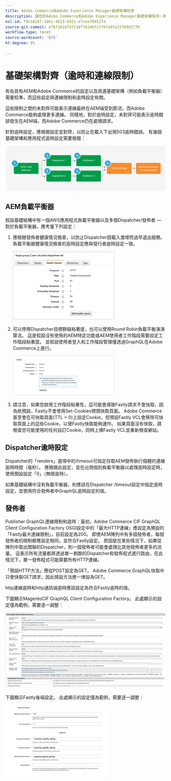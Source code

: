 ```yaml
---
title: Adobe Commerce與Adobe Experience Manager基礎架構校準
description: 讓您的Adobe Commerce和Adobe Experience Manager基礎架構保持一致，以設定可接受的逾時和連線限制。
exl-id: f9cb818f-1461-4b23-b931-e7cee70912fd
source-git-commit: e76f101df47116f7b246f21f0fe0fa72769d2776
workflow-type: tm+mt
source-wordcount: '675'
ht-degree: 0%

---
```


# 基礎架構對齊（逾時和連線限制）

有些具有AEM和Adobe Commerce的設定以及周邊基礎架構（例如負載平衡器）需要校準，而這些設定與連線限制和逾時設定有關。

這些限制之間的未對齊可能表示連線最終在AEM端受到節流，而Adobe Commerce能夠處理更多連線。 同樣地，對於逾時設定，未對齊可能表示逾時錯誤發生在AEM端，而Adobe Commerce仍在處理請求。

針對逾時設定，應檢閱設定並對齊，以防止在載入下出現503逾時錯誤。 有幾個基礎架構和應用程式逾時設定需要檢閱：

![描述AEM逾時和連線限制的編號圖表](../assets/commerce-at-scale/timeout-settings.svg)

## AEM負載平衡器

假設基礎結構中有一個AWS應用程式負載平衡器以及多個Dispatcher/發佈者 — 對於負載平衡器，應考量下列設定：

1. 應檢閱發佈者健康情況檢查，以防止Dispatcher因載入激增而過早退出服務。 負載平衡器健康情況檢查的逾時設定應與發行者逾時設定一致。

   ![顯示AEM負載平衡器健康情況檢查的熒幕擷圖](../assets/commerce-at-scale/health-checks.png)

1. 可以停用Dispatcher目標群組粘著度，也可以使用Round Robin負載平衡演演算法。 這是假設沒有使用的AEM特定功能或AEM使用者工作階段需要設定工作階段粘著度。 並假設使用者登入和工作階段管理僅透過GraphQL在Adobe Commerce上進行。

   ![顯示AEM工作階段粘著度屬性的熒幕擷圖](../assets/commerce-at-scale/session-stickiness.png)

1. 請注意，如果您啟用工作階段粘著性，這可能會導致Fastly請求不會快取，因為依預設，Fastly不會使用Set-Cookies標頭快取頁面。 Adobe Commerce甚至會在可快取頁面(TTL > 0)上設定Cookie，但預設Fastly VCL會移除可快取頁面上的這些Cookie，以便Fastly快取能夠運作。 如果頁面沒有快取，請檢查您可能使用的任何自訂Cookie，同時上傳Fastly VCL並重新檢查網站。

## Dispatcher逾時設定

Dispatcher的「renders」選項中的/timeout可指定存取AEM發佈執行個體的連線逾時時間（毫秒）。 應檢閱此設定，並在出現個別負載平衡器以處理逾時設定時，使用預設設定「0」（無限逾時）。

如果基礎結構中沒有負載平衡器，則應該在Dispatcher /timeout設定中指定逾時設定，並使用符合發佈者中GraphQL逾時設定的值。

## 發佈者

Publisher GraphQL連線限制和逾時：最初，Adobe Commerce CIF GraphQL Client Configuration Factory OSGI設定中的「最大HTTP連線」應設定為預設的「Fastly最大連線限制」，目前設定為200。 即使AEM陣列中有多個發佈者，每個發佈者的限制都應設定相同，並符合Fastly設定。 原因是在某些情況下，如果從陣列中取出關聯的Dispatcher，則一個發佈者可能會處理比其他發佈者更多的流量。 這表示所有流量都將透過單一剩餘的Dispatcher和發佈程式進行路由，在此情況下，單一發佈程式可能需要所有HTTP連線。

「預設HTTP方法」應從POST設定為GET。 Adobe Commerce GraphQL快取中只會快取GET請求，因此預設方法應一律設為GET。

http連線逾時和http通訊端逾時應該設定為符合Fastly逾時的值。

下圖顯示MagentoCIF GraphQL Client Configuration Factory。 此處顯示的設定僅為範例，需要逐一調整：

![Commerce integration framework組態設定的熒幕擷圖](../assets/commerce-at-scale/cif-config.png)

下圖顯示Fastly後端設定。 此處顯示的設定僅為範例，需要逐一調整：

![Fastly的Commerce管理員組態設定熒幕擷圖](../assets/commerce-at-scale/cif-config-advanced.png)
